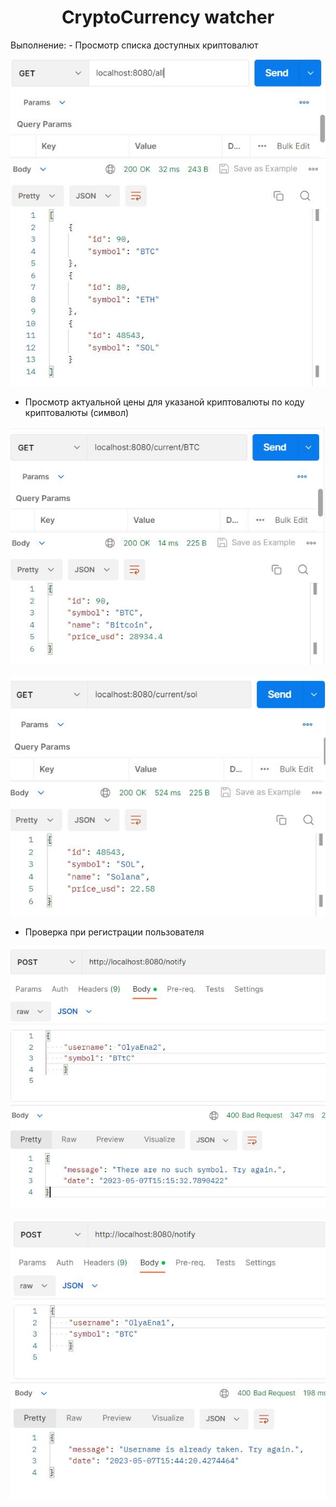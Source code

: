 <h1 align="center">CryptoСurrency watcher</h1> 
Выполнение:
- Просмотр списка доступных криптовалют

![imag](https://github.com/OlyaEna/cryptocurrency_watcher/blob/master/src/main/resources/img/all.JPG)

- Просмотр актуальной цены для указаной криптовалюты по коду криптовалюты (символ)

![imag](https://github.com/OlyaEna/cryptocurrency_watcher/blob/master/src/main/resources/img/btc.JPG)

![imag](https://github.com/OlyaEna/cryptocurrency_watcher/blob/master/src/main/resources/img/sol.JPG)

- Проверка при регистрации пользователя

![imag](https://github.com/OlyaEna/cryptocurrency_watcher/blob/master/src/main/resources/img/symbol_valid.JPG)

![imag](https://github.com/OlyaEna/cryptocurrency_watcher/blob/master/src/main/resources/img/username_valid.JPG)


